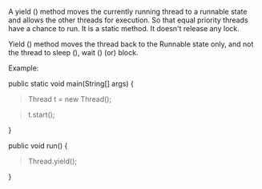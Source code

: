 A yield () method moves the currently running thread to a runnable state
and allows the other threads for execution. So that equal priority
threads have a chance to run. It is a static method. It doesn't release
any lock.

Yield () method moves the thread back to the Runnable state only, and
not the thread to sleep (), wait () (or) block.

Example:

public static void main(String\[\] args) {

>Thread t = new Thread();

>t.start();

}

public void run() {

>Thread.yield();

}